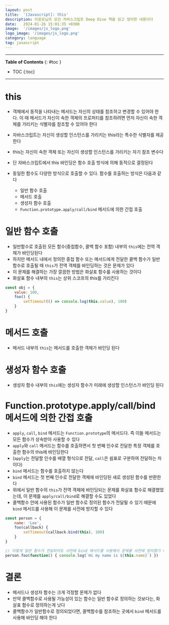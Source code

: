 ```yaml
---
layout: post
title:  '[Javascript]: this'
description: 이웅모님의 모던 자바스크립트 Deep Dive 책을 읽고 정리한 내용이다
date:   2024-01-26 15:01:35 +0300
image:  '/images/js_logo.png'
logo_image: '/images/js_logo.png'
category: language
tag: javascript
---
```


---
**Table of Contents**
{: #toc }
*  TOC
{:toc}

---

# this

- 객체에서 동작을 나타내는 메서드는 자신의 상태를 참조하고 변경할 수 있어야 한다. 이 때 메서드가 자신이 속한 객체의 프로퍼티를 참조하려면 먼저 자신이 속한 객체를 가리키는 식별자를 참조할 수 있어야 한다
- 자바스크립트는 자신이 생성할 인스턴스를 가리키는 this라는 특수한 식별자를 제공한다
- this는 자신이 속한 객체 또는 자신이 생성할 인스턴스를 가리키는 자기 참조 변수다
- 단 자바스크립트에서 <span class='very__important'>this 바인딩은 함수 호출 방식에 의해 동적으로 결정</span>된다

- 동일한 함수도 다양한 방식으로 호출할 수 있다. 함수를 호출하는 방식은 다음과 같다
  - 일반 함수 호출
  - 메서드 호출
  - 생성자 함수 호출
  - `Function.prototype.apply/call/bind` 메서드에 의한 간접 호출


# 일반 함수 호출

- 일반함수로 호출된 모든 함수(중첩함수, 콜백 함수 포함) 내부의 `this`에는 전역 객체가 바인딩된다
- 하지만 메서드 내에서 정의한 중첩 함수 또는 메서드에게 전달한 콜백 함수가  일반 함수로 호출될 때 `this`가 전역 객체를 바인딩하는 것은 문제가 있다
- 이 문제를 해결하는 가장 깔끔한 방법은 <span class='very__important'>화살표 함수를 사용하는 것</span>이다
- 화살표 함수 내부의 `this`는 상위 스코프의 this를 가리킨다

```js
const obj = {
    value: 100,
    foo() {
        setTimeout(() => console.log(this.value), 100)
    }
}
```

# 메서드 호출

- 메서드 내부의 `this`는 <span class='very__important'>메서드를 호출한 객체</span>가 바인딩 된다

# 생성자 함수 호출

- 생성자 함수 내부의 `this`에는 생성자 함수가 <span class='very__important'>미래에 생성할 인스턴스</span>가 바인딩 된다

# Function.prototype.apply/call/bind 메서드에 의한 간접 호출

- `apply`, `call`, `bind` 메서드는 `Function.prototype`의 메서드다. 즉 이들 메서드는 모든 함수가 상속받아 사용할 수 있다
- `apply`와 `call` 메서드는 함수를 호출하면서 첫 번째 인수로 전달한 특정 객체를 호출한 함수의 this에 바인딩한다
- (`apply`는 전달할 인수를 배열 형식으로 전달, `call`은 쉼표로 구분하여 전달하는 차이다)
- `bind` 메서드는 함수를 호출하지 않는다
- `bind` 메서드는 첫 번째 인수로 전달한 객체에 바인딩된 새로 생성된 함수를 반환한다
- 위에서 일반 함수의 `this`가 전역 객체에 바인딩되는 문제를 화살표 함수로 해결했었는데, 이 문제를 `apply/call/bind`로 해결할 수도 있었다
- 콜백함수 안에 사용된 함수가 일반 함수로 정의된 함수가 전달될 수 있기 때문에 `bind` 메서드를 사용해 이 문제를 사전에 방지할 수 있다

```js
const person = {
    name: 'Lee',
    foo(callback) {
        setTimeout(callback.bind(this), 100)
    }
}

// 이렇게 일반 함수가 전달되어도 사전에 bind 메서드를 사용해서 문제를 사전에 방지했기 때문에 괜찮다
person.foo(function() { console.log(`Hi my name is ${this.name}`) })
```

# 결론

- 메서드나 생성자 함수는 크게 걱정할 문제가 없다
- 만약 콜백함수로 사용될 가능성이 있는 함수는 일반 함수로 정의하는 것보다는, 화살표 함수로 정의하는게 낫다
- 콜백함수가 일반함수로 정의되었다면, 콜백함수를 참조하는 곳에서 `bind` 메서드를 사용해 바인딩 해야 한다